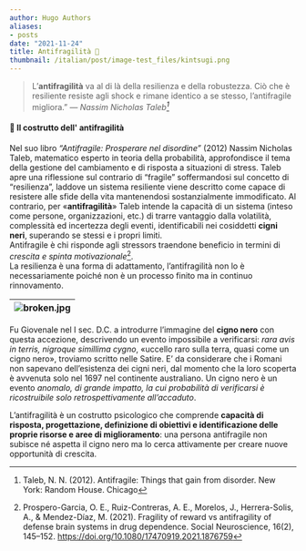```yaml
---
author: Hugo Authors
aliases:
- posts
date: "2021-11-24"
title: Antifragilità 🧩 
thumbnail: /italian/post/image-test_files/kintsugi.png
---
```


> L’**antifragilità** va al di là della resilienza e della robustezza. Ciò che è resiliente resiste agli shock e rimane identico a se stesso, l’antifragile migliora.”
— <cite>Nassim Nicholas Taleb[^1]</cite>


<h4><bold>🧩 Il costrutto dell' antifragilità</bold></h3>

Nel suo libro *“Antifragile: Prosperare nel disordine”* (2012) Nassim Nicholas Taleb, matematico esperto in teoria della probabilità, approfondisce il tema della gestione del cambiamento e di risposta a situazioni di stress. Taleb apre una riflessione sul contrario di “fragile” soffermandosi sul concetto di “resilienza”, laddove un sistema resiliente viene descritto come capace di resistere alle sfide della vita mantenendosi sostanzialmente immodificato. Al contrario, per «**antifragilità**» Taleb intende la capacità di un sistema (inteso come persone, organizzazioni, etc.) di trarre vantaggio dalla volatilità, complessità ed incertezza degli eventi, identificabili nei cosiddetti **cigni neri**, superando se stessi e i propri limiti.  
Antifragile è chi risponde agli stressors traendone beneficio in termini di *crescita e spinta motivazionale*[^2].   
La resilienza è una forma di adattamento, l’antifragilità non lo è necessariamente poiché non è un processo finito ma in continuo rinnovamento.

| ![broken.jpg](/italian/post/image-test_files/slide.png) | 
|:--:| 

Fu Giovenale nel I sec. D.C. a introdurre l’immagine del **cigno nero** con questa accezione, descrivendo un evento impossibile a verificarsi: *rara avis in terris, nigroque simillima cygno*, «uccello raro sulla terra, quasi come un cigno nero», troviamo scritto nelle Satire. E’ da considerare che i Romani non sapevano dell’esistenza dei cigni neri, dal momento che la loro scoperta è avvenuta solo nel 1697 nel continente australiano.
Un cigno nero è un evento *anomalo, di grande impatto, la cui probabilità di verificarsi è ricostruibile solo retrospettivamente all’accaduto*.

L’antifragilità è un costrutto psicologico che comprende **capacità di risposta, progettazione, definizione di obiettivi e identificazione delle proprie risorse e aree di miglioramento**: una persona antifragile non subisce né aspetta il cigno nero ma lo cerca attivamente per creare nuove opportunità di crescita.

[^1]:Taleb, N. N. (2012). Antifragile: Things that gain from disorder. New York: Random House. Chicago 
[^2]: Prospero-Garcia, O. E., Ruiz-Contreras, A. E., Morelos, J., Herrera-Solis, A., & Mendez-Díaz, M. (2021). Fragility of reward vs antifragility of defense brain systems in drug dependence. Social Neuroscience, 16(2), 145–152. https://doi.org/10.1080/17470919.2021.1876759